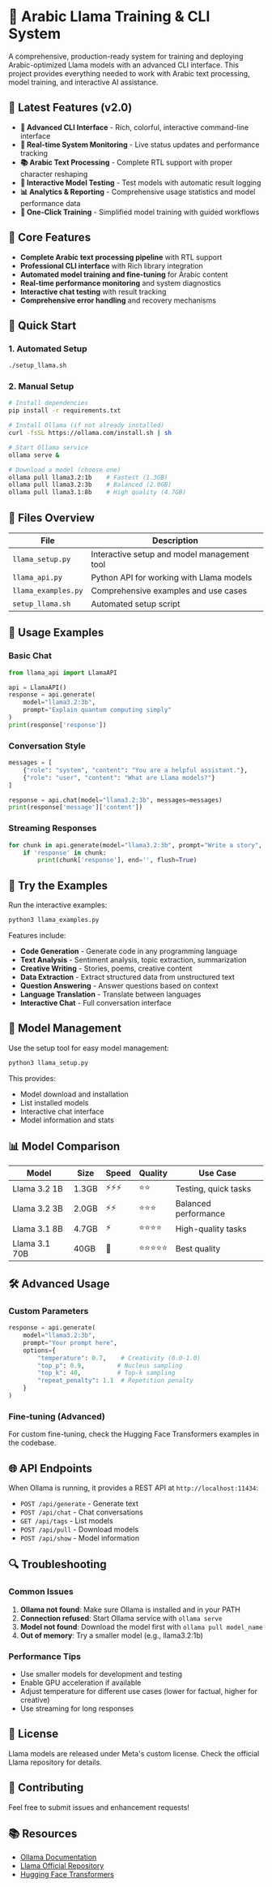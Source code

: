 # 🦙 Arabic Llama Training & CLI System

A comprehensive, production-ready system for training and deploying Arabic-optimized Llama models with an advanced CLI interface. This project provides everything needed to work with Arabic text processing, model training, and interactive AI assistance.

## 🎯 Latest Features (v2.0)

- **🎨 Advanced CLI Interface** - Rich, colorful, interactive command-line interface
- **🔧 Real-time System Monitoring** - Live status updates and performance tracking
- **📚 Arabic Text Processing** - Complete RTL support with proper character reshaping
- **💬 Interactive Model Testing** - Test models with automatic result logging
- **📊 Analytics & Reporting** - Comprehensive usage statistics and model performance data
- **🚀 One-Click Training** - Simplified model training with guided workflows

## 🌟 Core Features

- **Complete Arabic text processing pipeline** with RTL support
- **Professional CLI interface** with Rich library integration
- **Automated model training and fine-tuning** for Arabic content
- **Real-time performance monitoring** and system diagnostics
- **Interactive chat testing** with result tracking
- **Comprehensive error handling** and recovery mechanisms

## 🚀 Quick Start

### 1. Automated Setup
```bash
./setup_llama.sh
```

### 2. Manual Setup
```bash
# Install dependencies
pip install -r requirements.txt

# Install Ollama (if not already installed)
curl -fsSL https://ollama.com/install.sh | sh

# Start Ollama service
ollama serve &

# Download a model (choose one)
ollama pull llama3.2:1b    # Fastest (1.3GB)
ollama pull llama3.2:3b    # Balanced (2.0GB)
ollama pull llama3.1:8b    # High quality (4.7GB)
```

## 📁 Files Overview

| File | Description |
|------|-------------|
| `llama_setup.py` | Interactive setup and model management tool |
| `llama_api.py` | Python API for working with Llama models |
| `llama_examples.py` | Comprehensive examples and use cases |
| `setup_llama.sh` | Automated setup script |

## 🎯 Usage Examples

### Basic Chat
```python
from llama_api import LlamaAPI

api = LlamaAPI()
response = api.generate(
    model="llama3.2:3b",
    prompt="Explain quantum computing simply"
)
print(response['response'])
```

### Conversation Style
```python
messages = [
    {"role": "system", "content": "You are a helpful assistant."},
    {"role": "user", "content": "What are Llama models?"}
]

response = api.chat(model="llama3.2:3b", messages=messages)
print(response['message']['content'])
```

### Streaming Responses
```python
for chunk in api.generate(model="llama3.2:3b", prompt="Write a story", stream=True):
    if 'response' in chunk:
        print(chunk['response'], end='', flush=True)
```

## 🧪 Try the Examples

Run the interactive examples:
```bash
python3 llama_examples.py
```

Features include:
- **Code Generation** - Generate code in any programming language
- **Text Analysis** - Sentiment analysis, topic extraction, summarization
- **Creative Writing** - Stories, poems, creative content
- **Data Extraction** - Extract structured data from unstructured text
- **Question Answering** - Answer questions based on context
- **Language Translation** - Translate between languages
- **Interactive Chat** - Full conversation interface

## 🔧 Model Management

Use the setup tool for easy model management:
```bash
python3 llama_setup.py
```

This provides:
- Model download and installation
- List installed models
- Interactive chat interface
- Model information and stats

## 📊 Model Comparison

| Model | Size | Speed | Quality | Use Case |
|-------|------|-------|---------|----------|
| Llama 3.2 1B | 1.3GB | ⚡⚡⚡ | ⭐⭐ | Testing, quick tasks |
| Llama 3.2 3B | 2.0GB | ⚡⚡ | ⭐⭐⭐ | Balanced performance |
| Llama 3.1 8B | 4.7GB | ⚡ | ⭐⭐⭐⭐ | High-quality tasks |
| Llama 3.1 70B | 40GB | 🐌 | ⭐⭐⭐⭐⭐ | Best quality |

## 🛠️ Advanced Usage

### Custom Parameters
```python
response = api.generate(
    model="llama3.2:3b",
    prompt="Your prompt here",
    options={
        "temperature": 0.7,    # Creativity (0.0-1.0)
        "top_p": 0.9,         # Nucleus sampling
        "top_k": 40,          # Top-k sampling
        "repeat_penalty": 1.1  # Repetition penalty
    }
)
```

### Fine-tuning (Advanced)
For custom fine-tuning, check the Hugging Face Transformers examples in the codebase.

## 🌐 API Endpoints

When Ollama is running, it provides a REST API at `http://localhost:11434`:

- `POST /api/generate` - Generate text
- `POST /api/chat` - Chat conversations
- `GET /api/tags` - List models
- `POST /api/pull` - Download models
- `POST /api/show` - Model information

## 🔍 Troubleshooting

### Common Issues

1. **Ollama not found**: Make sure Ollama is installed and in your PATH
2. **Connection refused**: Start Ollama service with `ollama serve`
3. **Model not found**: Download the model first with `ollama pull model_name`
4. **Out of memory**: Try a smaller model (e.g., llama3.2:1b)

### Performance Tips

- Use smaller models for development and testing
- Enable GPU acceleration if available
- Adjust temperature for different use cases (lower for factual, higher for creative)
- Use streaming for long responses

## 📝 License

Llama models are released under Meta's custom license. Check the official Llama repository for details.

## 🤝 Contributing

Feel free to submit issues and enhancement requests!

## 📚 Resources

- [Ollama Documentation](https://ollama.ai/docs)
- [Llama Official Repository](https://github.com/meta-llama/llama)
- [Hugging Face Transformers](https://huggingface.co/docs/transformers)